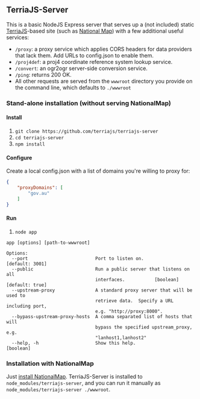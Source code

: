## TerriaJS-Server

This is a basic NodeJS Express server that serves up a (not included) static [TerriaJS](https://github.com/TerriaJS/TerriaJS)-based site (such as [National Map](http://nationalmap.gov.au)) with a few additional useful services:

* `/proxy`: a proxy service which applies CORS headers for data providers that lack them. Add URLs to config.json to enable them.
* `/proj4def`: a proj4 coordinate reference system lookup service.
* `/convert`: an ogr2ogr server-side conversion service.
* `/ping`: returns 200 OK.
* All other requests are served from the `wwwroot` directory you provide on the command line, which defaults to `./wwwroot`

### Stand-alone installation (without serving NationalMap)

#### Install

1. `git clone https://github.com/terriajs/terriajs-server`
2. `cd terriajs-server`
3. `npm install`

#### Configure

Create a local config.json with a list of domains you're willing to proxy for:

```json
{
    "proxyDomains": [
        "gov.au"
    ]
}
```

#### Run

1. `node app`

```
app [options] [path-to-wwwroot]

Options:
  --port                         Port to listen on.              [default: 3001]
  --public                       Run a public server that listens on all
                                 interfaces.           [boolean] [default: true]
  --upstream-proxy               A standard proxy server that will be used to
                                 retrieve data.  Specify a URL including port,
                                 e.g. "http://proxy:8000".
  --bypass-upstream-proxy-hosts  A comma separated list of hosts that will
                                 bypass the specified upstream_proxy, e.g.
                                 "lanhost1,lanhost2"
  --help, -h                     Show this help.                       [boolean]
  ```

### Installation with NationalMap

  Just [install NationalMap](https://github.com/NICTA/nationalmap/wiki/Deploying-a-copy-of-National-Map). TerriaJS-Server is installed to `node_modules/terriajs-server`, and you can run it manually as `node_modules/terriajs-server ./wwwroot`.

